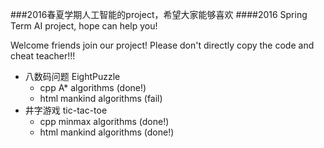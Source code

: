 ###2016春夏学期人工智能的project，希望大家能够喜欢
####2016 Spring Term AI project, hope can help you!

Welcome friends join our project!
Please don't directly copy the code and cheat teacher!!!

* 八数码问题 EightPuzzle
  * cpp A* algorithms (done!)
  * html mankind algorithms (fail)
* 井字游戏 tic-tac-toe
  * cpp minmax algorithms (done!)
  * html mankind algorithms (done!)
